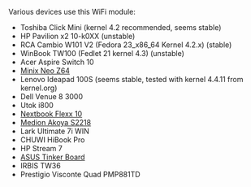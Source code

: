 
Various devices use this WiFi module:

* Toshiba Click Mini (kernel 4.2 recommended, seems stable)
* HP Pavilion x2 10-k0XX (unstable)
* RCA Cambio W101 V2 (Fedora 23_x86_64 Kernel 4.2.x) (stable)
* WinBook TW100 (Fedlet 21 kernel 4.3) (unstable)
* Acer Aspire Switch 10
* [Minix Neo Z64](http://minix.com.hk/en/products/neo-z64-windows)
* Lenovo Ideapad 100S (seems stable, tested with kernel 4.4.11 from kernel.org)
* Dell Venue 8 3000
* Utok i800
* [Nextbook Flexx 10](http://nextbookusa.com/productdetail.php?product_id=26)
* [Medion Akoya S2218](http://aldi.medion.com/md99599/uk/)
* Lark Ultimate 7i WIN
* CHUWI HiBook Pro
* HP Stream 7
* [ASUS Tinker Board](https://www.asus.com/us/Single-Board-Computer/Tinker-Board/)
* IRBIS TW36
* Prestigio Visconte Quad PMP881TD